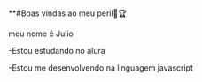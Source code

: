 **#Boas vindas ao meu peril🥇🏆

meu nome é Julio 

-Estou estudando no alura

-Estou me desenvolvendo na linguagem javascript
